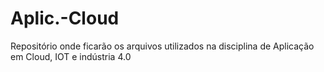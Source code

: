 # Aplic.-Cloud
Repositório onde ficarão os arquivos utilizados na disciplina de Aplicação em Cloud, IOT e indústria 4.0